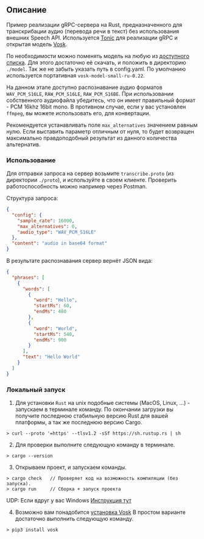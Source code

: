 ## ОписаниеПример реализации gRPC-сервера на Rust, предназначенного для транскрибации аудио (перевода речи в текст) без использования внешних Speech API. Используется [Tonic](https://github.com/hyperium/tonic) для реализации gRPC и открытая модель [Vosk](https://alphacephei.com/vosk).По необходимости можно поменять модель на любую из [доступного списка](https://alphacephei.com/vosk/models). Для этого достаточно её скачать, и положить в директорию `./model`. Так же не забыть указать путь в config.yaml.По умолчанию используется портативная `vosk-model-small-ru-0.22`.На данном этапе доступно распознавание аудио форматов `WAV_PCM_S16LE`, `RAW_PCM_S16LE`, `RAW_PCM_S16BE`.При использовании собственного аудиофайла убедитесь, что он имеет правильный формат - PCM 16khz 16bit mono. В противном случае, если у вас установлен `ffmpeg`, вы можете использовать его, для конвертации.Рекомендуется устанавливать поле `max_alternatives` значением равным нулю. Если выставить параметр отличным от нуля, то будет возвращен максимально правдоподобный результат из данного количества альтернатив.### ИспользованиеДля отправки запроса на сервер возьмите `transcribe.proto` (из директории `./proto`), и используйте в своем клиенте.Проверить работоспособность можно например через Postman.Cтруктура запроса:```Json{  "config": {    "sample_rate": 16000,    "max_alternatives": 0,    "audio_type": "WAV_PCM_S16LE"  },  "content": "audio in base64 format"}```В результате распознавания сервер вернёт JSON вида:```Json{  "phrases": [    {      "words": [        {          "word": "Hello",          "startMs": 60,          "endMs": 480        },        {          "word": "World",          "startMs": 540,          "endMs": 900        }      ],      "text": "Hello World"    }  ]}```### Локальный запуск1) Для установки `Rust` на unix подобные системы (MacOS, Linux, ...) - запускаем в терминале команду.По окончании загрузки вы получите последнюю стабильную версию Rust для вашей платформы, а так же последнюю версию Cargo.```shell> curl --proto '=https' --tlsv1.2 -sSf https://sh.rustup.rs | sh```2) Для проверки выполните следующую команду в терминале.```shell> cargo --version```3) Открываем проект, и запускаем команды.```shell> cargo check   // Проверяет код на возможность компиляции (без запуска).> cargo run     // Сборка + запуск проекта```UDP: Если вдруг у вас Windows[Инструкция тут](https://forge.rust-lang.org/infra/other-installation-methods.html)4) Возможно вам понадобится [установка Vosk](https://alphacephei.com/vosk/install)В простом варианте достаточно выполнить следующую команду.```shell> pip3 install vosk```